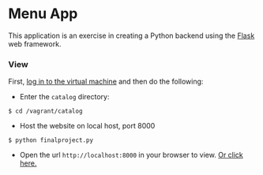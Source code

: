 # Menu App

This application is an exercise in creating a Python backend using the
[Flask](http://flask.pocoo.org/) web framework.

### View

First, [log in to the virtual machine](https://github.com/AndreiCommunication/Backend-Mini-Projects#steps-to-follow)
and then do the following:

* Enter the `catalog` directory:

```
$ cd /vagrant/catalog
```

* Host the website on local host, port 8000

```
$ python finalproject.py
```

* Open the url `http://localhost:8000` in your browser to view. [Or click here.](http://localhost:8000)
